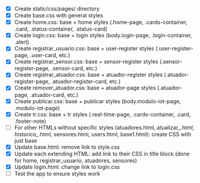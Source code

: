 - [x] Create static/css/pages/ directory
- [x] Create base.css with general styles
- [x] Create home.css: base + home styles (.home-page, .cards-container, .card, .status-container, .status-card)
- [x] Create login.css: base + login styles (body.login-page, .login-container, .alert)
- [x] Create registrar_usuario.css: base + user-register styles (.user-register-page, .user-card, etc.)
- [x] Create registrar_sensor.css: base + sensor-register styles (.sensor-register-page, .sensor-card, etc.)
- [x] Create registrar_atuador.css: base + atuador-register styles (.atuador-register-page, .atuador-register-card, etc.)
- [x] Create remover_atuador.css: base + atuador-page styles (.atuador-page, .atuador-card, etc.)
- [x] Create publicar.css: base + publicar styles (body.modulo-iot-page, .modulo-iot-page)
- [x] Create tr.css: base + tr styles (.real-time-page, .cards-container, .card, .footer-note)
- [ ] For other HTMLs without specific styles (atuadores.html, atualizar_*.html, historico_*.html, sensores.html, users.html, base1.html): create CSS with just base
- [x] Update base.html: remove link to style.css
- [x] Update each extending HTML: add link to their CSS in title block (done for home, registrar_usuario, atuadores, sensores)
- [x] Update login.html: change link to login.css
- [ ] Test the app to ensure styles work
